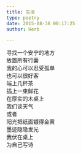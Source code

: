 ```yaml
---  
title: 生活  
type: poetry  
date: 2015-08-30 00:17:25  
author: Herb  

---  
```

寻找一个安宁的地方  
放置所有行囊  
我的心可以忍受孤单  
也可以很好客    
端上几杯茶  
插上一束鲜花  
在厚实的木桌上    
我们谈天气    
或者  
阳光把纸面镀得金黄  
墨迹隐隐发光  
我伏在桌上  
为自己写诗  
